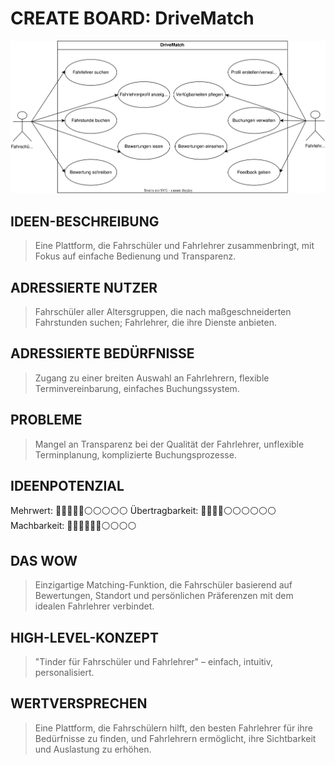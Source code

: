 #  CREATE BOARD: DriveMatch

![Use case diagram](figures/use-case-diagram.drawio.svg)

## IDEEN-BESCHREIBUNG
> Eine Plattform, die Fahrschüler und Fahrlehrer zusammenbringt, mit Fokus auf einfache Bedienung und Transparenz.

## ADRESSIERTE NUTZER
> Fahrschüler aller Altersgruppen, die nach maßgeschneiderten Fahrstunden suchen; Fahrlehrer, die ihre Dienste anbieten.

## ADRESSIERTE BEDÜRFNISSE
> Zugang zu einer breiten Auswahl an Fahrlehrern, flexible Terminvereinbarung, einfaches Buchungssystem.

## PROBLEME
> Mangel an Transparenz bei der Qualität der Fahrlehrer, unflexible Terminplanung, komplizierte Buchungsprozesse.

## IDEENPOTENZIAL
Mehrwert: 🔵🔵🔵🔵🔵⚪️⚪️⚪️⚪️⚪️
Übertragbarkeit: 🔵🔵🔵🔵⚪️⚪️⚪️⚪️⚪️⚪️
Machbarkeit: 🔵🔵🔵🔵🔵🔵⚪️⚪️⚪️⚪️

## DAS WOW
> Einzigartige Matching-Funktion, die Fahrschüler basierend auf Bewertungen, Standort und persönlichen Präferenzen mit dem idealen Fahrlehrer verbindet.

## HIGH-LEVEL-KONZEPT
> "Tinder für Fahrschüler und Fahrlehrer" – einfach, intuitiv, personalisiert.

## WERTVERSPRECHEN
> Eine Plattform, die Fahrschülern hilft, den besten Fahrlehrer für ihre Bedürfnisse zu finden, und Fahrlehrern ermöglicht, ihre Sichtbarkeit und Auslastung zu erhöhen.